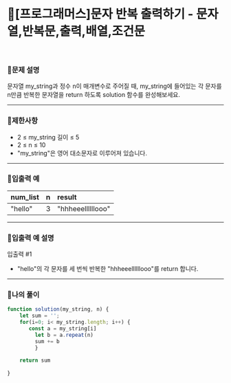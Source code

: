 # 🦄[프로그래머스]문자 반복 출력하기 - 문자열,반복문,출력,배열,조건문
<br/>

### 🧡문제 설명
문자열 my_string과 정수 n이 매개변수로 주어질 때, my_string에 들어있는 각 문자를 n만큼 반복한 문자열을 return 하도록 solution 함수를 완성해보세요.
***
### 💛제한사항
- 2 ≤ my_string 길이 ≤ 5
- 2 ≤ n ≤ 10
- "my_string"은 영어 대소문자로 이루어져 있습니다.
***
### 💚입출력 예
| num_list | n | result |
|:---------|:---------|:---------|
| "hello" | 3 | "hhheeellllllooo" |
***
### 💙입출력 예 설명
입출력 #1
- "hello"의 각 문자를 세 번씩 반복한 "hhheeellllllooo"를 return 합니다.
***
### 💜나의 풀이
```javascript
function solution(my_string, n) {
    let sum = '';
    for(i=0; i< my_string.length; i++) {
       const a = my_string[i]
         let b = a.repeat(n)
         sum += b
         }
      
    return sum
  
}
```